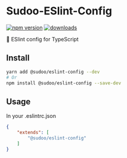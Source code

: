 # Sudoo-ESlint-Config

[![npm version](https://badge.fury.io/js/%40sudoo%2Feslint-config.svg)](https://www.npmjs.com/package/@sudoo/eslint-config)
[![downloads](https://img.shields.io/npm/dm/@sudoo/eslint-config.svg)](https://www.npmjs.com/package/@sudoo/eslint-config)

:dizzy: ESlint config for TypeScript

## Install

```sh
yarn add @sudoo/eslint-config --dev
# Or
npm install @sudoo/eslint-config --save-dev
```

## Usage

In your .eslintrc.json

```json
{
    "extends": [
        "@sudoo/eslint-config"
    ]
}
```
